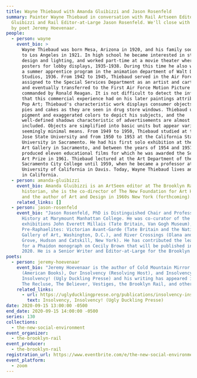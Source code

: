 ```yaml
---
title: Wayne Thiebaud with Amanda Gluibizzi and Jason Rosenfeld
summary: Painter Wayne Thiebaud in conversation with Rail Artseen Editor Amanda
  Gluibizzi and Rail Editor-at-Large Jason Rosenfeld. We'll close with a reading
  by poet Jeremy Hoevenaar.
people:
  - person: wayne
    event_bio: >
      Wayne Thiebaud was born Mesa, Arizona in 1920, and his family soon moved
      to Los Angeles in 1921. In high school he became interested in stage
      design and lighting, and worked part-time at a movie theater where he made
      posters for lobby displays, 1935-1938. During this time he also worked as
      a summer apprentice program in the animation department of Walt Disney
      Studios, 1936. From 1942 to 1945, Thiebaud served in the Air Force,
      assigned to the Special Services Department as an artist and cartoonist,
      and eventually transferred to the First Air Force Motion Picture Unit,
      commanded by Ronald Reagan. It is not difficult to detect the influence
      that this commercial experience had on his later paintings attributed to
      Pop Art; Thiebaud's characteristic work displays consumer objects such as
      pies and cakes as they are seen in drug store windows. Thiebaud uses heavy
      pigment and exaggerated colors to depict his subjects, and the
      well-defined shadows characteristic of advertisements are almost always
      included. Objects are simplified into basic units but appear varied using
      seemingly minimal means. From 1949 to 1950, Thiebaud studied at the San
      Jose State University and from 1950 to 1953 at the California State
      University in Sacramento. He had his first solo exhibition at the Crocker
      Art Gallery in Sacramento, and between the years of 1954 and 1957, he
      produced eleven educational films for which he was awarded the Scholastic
      Art Prize in 1961. Thiebaud lectured at the Art Department of the
      Sacramento City College until 1959, when he became a professor at the
      University of California in Davis. Today, Wayne Thiebaud lives and works
      in California.
  - person: amanda-gluibizzi
    event_bio: Amanda Gluibizzi is an ArtSeen editor at The Brooklyn Rail. An art
      historian, she is the co-director of The New Foundation for Art History
      and the author of Art and Design in 1960s New York (forthcoming).
    related_links: []
  - person: jason-rosenfeld
    event_bio: "Jason Rosenfeld, PhD is Distinguished Chair and Professor of Art
      History at Marymount Manhattan College. He was co-curator of the
      exhibitions John Everett Millais (Tate Britain, Van Gogh Museum),
      Pre-Raphaelites: Victorian Avant-Garde (Tate Britain and the National
      Gallery of Art, Washington, D.C.), and River Crossings (Olana and Cedar
      Grove, Hudson and Catskill, New York). He has contributed the lead text
      for a Phaidon monograph on Cecily Brown that will be published in November
      2020. He is a Senior Writer and Editor-at-Large for the Brooklyn Rail. "
poets:
  - person: jeremy-hoevenaar
    event_bio: "Jeremy Hoevenaar is the author of Cold Mountain Mirror Displacement
      (American Books), Our Insolvency (Resolving Host), and Insolvency,
      Insolvency! (Ugly Duckling Presse) and his writing has appeared in 6x6,
      The Recluse, The Believer, Vestiges, the Brooklyn Rail, and others. "
    related_links:
      - url: https://uglyducklingpresse.org/publications/insolvency-insolvency/
        text: Insolvency, Insolvency! (Ugly Duckling Presse)
date: 2020-09-15 13:00:00 -0500
end_date: 2020-09-15 14:00:00 -0500
series: 130
collections:
  - the-new-social-environment
event_organizer:
  - the-brooklyn-rail
event_producer:
  - the-brooklyn-rail
registration_url: https://www.eventbrite.com/e/the-new-social-environment-130-wayne-thiebaud-tickets-120480425195
event_platform:
  - zoom
---
```

